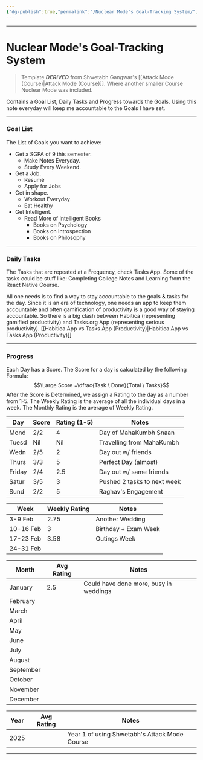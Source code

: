 ```yaml
---
{"dg-publish":true,"permalink":"/Nuclear Mode's Goal-Tracking System/","tags":["Productivity"]}
---
```



---
# Nuclear Mode's Goal-Tracking System
> Template ***DERIVED*** from Shwetabh Gangwar's [[Attack Mode (Course)\|Attack Mode (Course)]]. Where another smaller Course Nuclear Mode was included.

Contains a Goal List, Daily Tasks and Progress towards the Goals.
Using this note everyday will keep me accountable to the Goals I have set.

---
### Goal List
The List of Goals you want to achieve:
- Get a SGPA of 9 this semester.
	- Make Notes Everyday.
	- Study Every Weekend.
- Get a Job.
	- Resumé
	- Apply for Jobs
- Get in shape.
	- Workout Everyday
	- Eat Healthy
- Get Intelligent.
	- Read More of Intelligent Books
		- Books on Psychology
		- Books on Introspection
		- Books on Philosophy

---
### Daily Tasks
The Tasks that are repeated at a Frequency, check Tasks App. Some of the tasks could be stuff like: Completing College Notes and Learning from the React Native Course.

All one needs is to find a way to stay accountable to the goals & tasks for the day. Since it is an era of technology, one needs an app to keep them accountable and often gamification of productivity is a good way of staying accountable. 
So there is a big clash between Habitica (representing gamified productivity) and Tasks.org App (representing serious productivity).
[[Habitica App vs Tasks App (Productivity)\|Habitica App vs Tasks App (Productivity)]]

---
### Progress
Each Day has a Score. The Score for a day is calculated by the following Formula:
$$\Large Score =\dfrac{Task \ Done}{Total \ Tasks}$$
After the Score is Determined, we assign a Rating to the day as a number from 1-5.
The Weekly Rating is the average of all the individual days in a week. The Monthly Rating is the average of Weekly Rating.

| Day    | Score | Rating (1-5) | Notes                       |
| ------ | ----- | ------------ | --------------------------- |
| Mond   | 2/2   | 4            | Day of MahaKumbh Snaan      |
| Tuesd  | Nil   | Nil          | Travelling from MahaKumbh   |
| Wedn   | 2/5   | 2            | Day out w/ friends          |
| Thurs  | 3/3   | 5            | Perfect Day (almost)        |
| Friday | 2/4   | 2.5          | Day out w/ same friends     |
| Satur  | 3/5   | 3            | Pushed 2 tasks to next week |
| Sund   | 2/2   | 5            | Raghav's Engagement         |


| Week      | Weekly Rating | Notes                |
| --------- | ------------- | -------------------- |
| 3-9 Feb   | 2.75          | Another Wedding      |
| 10-16 Feb | 3             | Birthday + Exam Week |
| 17-23 Feb | 3.58          | Outings Week         |
| 24-31 Feb |               |                      |


| Month     | Avg Rating | Notes                                  |
| --------- | ---------- | -------------------------------------- |
| January   | 2.5        | Could have done more, busy in weddings |
| February  |            |                                        |
| March     |            |                                        |
| April     |            |                                        |
| May       |            |                                        |
| June      |            |                                        |
| July      |            |                                        |
| August    |            |                                        |
| September |            |                                        |
| October   |            |                                        |
| November  |            |                                        |
| December  |            |                                        |

| Year | Avg Rating | Notes                                         |
| ---- | ---------- | --------------------------------------------- |
| 2025 |            | Year 1 of using Shwetabh's Attack Mode Course |


---
